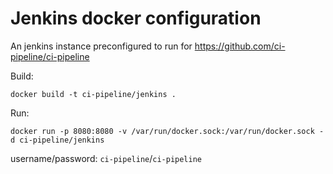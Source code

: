 # Jenkins docker configuration

An jenkins instance preconfigured to run for https://github.com/ci-pipeline/ci-pipeline

Build:
```
docker build -t ci-pipeline/jenkins . 
```

Run:
```
docker run -p 8080:8080 -v /var/run/docker.sock:/var/run/docker.sock -d ci-pipeline/jenkins
```

username/password: `ci-pipeline`/`ci-pipeline`

